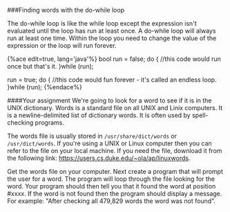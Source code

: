 ###Finding words with the do-while loop

The do-while loop is like the while loop except the expression isn't evaluated until the loop has run at least once. A do-while loop will always run at least one time. Within the loop you need to change the value of the expression or the loop will run forever.

{%ace edit=true, lang='java'%}
bool run = false;
do {
    //this code would run once but that's it.
}while (run);

run = true;
do {
    //this code would fun forever - it's called an endless loop. 
}while (run);
{%endace%}

####Your assignment
We're going to look for a word to see if it is in the UNIX dictionary. Words is a standard file on all UNIX and Linix computers. It is a newline-delimited list of dictionary words. It is often used  by spell-checking programs.

The words file is usually stored in ```/usr/share/dict/words``` or ```/usr/dict/words```.
If you're using a UNIX or Linux computer then you can refer to the file on your local machine. If you need the file, download it from the following link: https://users.cs.duke.edu/~ola/ap/linuxwords.

Get the words file on your computer. Next create a program that will prompt the user for a word. The program will loop through the file looking for the word. Your program should then tell you that it found the word at position #xxxx. If the word is not found then the program should display a message. For example: "After checking all 479,829 words the word was not found".